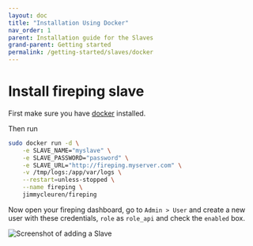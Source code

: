```yaml
---
layout: doc
title: "Installation Using Docker"
nav_order: 1
parent: Installation guide for the Slaves
grand-parent: Getting started
permalink: /getting-started/slaves/docker
---
```


# Install fireping slave
First make sure you have [docker](http://www.docker.com) installed.

Then run
```bash
sudo docker run -d \
    -e SLAVE_NAME="myslave" \
    -e SLAVE_PASSWORD="password" \
    -e SLAVE_URL="http://fireping.myserver.com" \
    -v /tmp/logs:/app/var/logs \
    --restart=unless-stopped \
    --name fireping \
    jimmycleuren/fireping
```

Now open your fireping dashboard, go to `Admin > User` and create a new user with these credentials, `role` as `role_api` and check the `enabled` box.

![Screenshot of adding a Slave](../../assets/img/adding_slave_user.png)